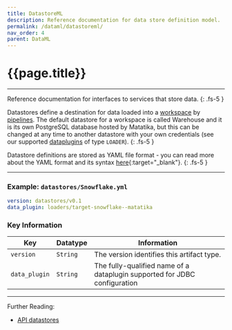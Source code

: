 ```yaml
---
title: DatastoreML
description: Reference documentation for data store definition model.
permalink: /dataml/datastoreml/
nav_order: 4
parent: DataML
---
```


# {{page.title}}

---

Reference documentation for interfaces to services that store data.
{: .fs-5 }

Datastores define a destination for data loaded into a [workspace]({{site.baseurl}}/api/resources/workspaces) by [pipelines]({{site.baseurl}}/api/resources/pipelines). The default datastore for a workspace is called Warehouse and it is its own PostgreSQL database hosted by Matatika, but this can be changed at any time to another datastore with your own credentials (see our supported [dataplugins]({{site.baseurl}}/api/resources/dataplugins) of type `LOADER`).
{: .fs-5 }

Datastore definitions are stored as YAML file format - you can read more about the YAML format and its syntax [here](https://yaml.org/){:target="_blank"}.
{: .fs-5 }

---

### Example: `datastores/Snowflake.yml`

```yaml
version: datastores/v0.1
data_plugin: loaders/target-snowflake--matatika
```

### Key Information

Key               | Datatype | Information
----------------- | -------- | -----------
`version`         | `String` | The version identifies this artifact type.
`data_plugin`     | `String` | The fully-qualified name of a dataplugin supported for JDBC configuration

---

Further Reading: 

- [API datastores]({{site.baseurl}}/api/resources/datastores)
